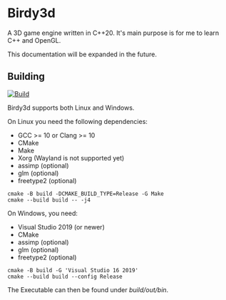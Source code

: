 # Birdy3d
A 3D game engine written in C++20.
It's main purpose is for me to learn C++ and OpenGL.

This documentation will be expanded in the future.

## Building
[![Build](https://github.com/Birdy2014/Birdy3d/actions/workflows/build.yml/badge.svg)](https://github.com/Birdy2014/Birdy3d/actions/workflows/build.yml)

Birdy3d supports both Linux and Windows.

On Linux you need the following dependencies:
- GCC >= 10 or Clang >= 10
- CMake
- Make
- Xorg (Wayland is not supported yet)
- assimp (optional)
- glm (optional)
- freetype2 (optional)

```
cmake -B build -DCMAKE_BUILD_TYPE=Release -G Make
cmake --build build -- -j4
```

On Windows, you need:
- Visual Studio 2019 (or newer)
- CMake
- assimp (optional)
- glm (optional)
- freetype2 (optional)

```
cmake -B build -G 'Visual Studio 16 2019'
cmake --build build --config Release
```

The Executable can then be found under *build/out/bin*.
